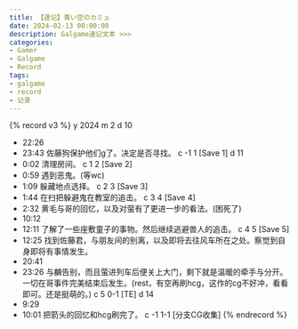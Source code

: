 ```yaml
---
title: 【速记】青い空のカミュ
date: 2024-02-13 00:00:00
description: Galgame速记文本 >>> 
categories:
- Gamer
- Galgame
- Record
tags:
- galgame
- record
- 记录
---
```


{% record v3 %}
y 2024
m 2
d 10
- 22:26
- 23:43
佐藤狗保护他们g了。决定是否寻找。
c -1 1 [Save 1]
d 11
- 0:02
清理房间。
c 1 2 [Save 2]
- 0:59
遇到恶鬼。(等wc)
- 1:09
躲藏地点选择。
c 2 3 [Save 3]
- 1:44
在扫把躲避鬼在教室的追击。
c 3 4 [Save 4]
- 2:32
黄毛与哥的回忆，以及对萤有了更进一步的看法。(困死了)
- 10:12
- 12:11
了解了一些座敷童子的事物。然后继续逃避兽人的追击。
c 4 5 [Save 5]
- 12:25
找到佐藤君，与朋友间的别离，以及即将去往风车所在之处。察觉到自身即将有事情发生。
- 20:41
- 23:26
与麟告别，而且萤进列车后便关上大门，剩下就是温暖的牵手与分开。一切在哥事件完美结束后发生。(rest，有空再刷hcg，这作的cg不好冲，看看即可。还是挺萌的。)
c 5 0-1 [TE]
d 14
- 9:29
- 10:01
把箭头的回忆和hcg刷完了。
c -1 1-1 [分支CG收集]
{% endrecord %}